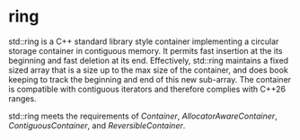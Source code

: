 # ring
std::ring is a C++ standard library style container implementing a circular storage container in contiguous memory. It permits fast insertion at the its beginning and fast deletion at its end.
Effectively, std::ring maintains a fixed sized array that is a size up to the max size of the container, and does book keeping to track the beginning and end of this new sub-array.
The container is compatible with contiguous iterators and therefore complies with C++26 ranges. 

std::ring meets the requirements of *Container*, *AllocatorAwareContainer*, *ContiguousContainer*, and *ReversibleContainer*. 
